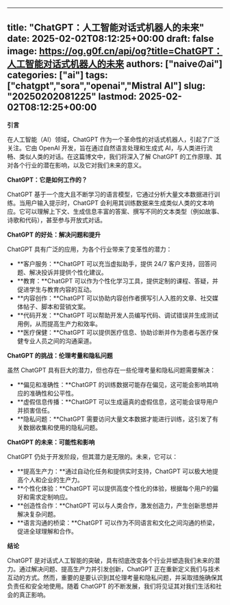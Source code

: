 
---
title: "ChatGPT：人工智能对话式机器人的未来"
date: 2025-02-02T08:12:25+00:00
draft: false
image: https://og.g0f.cn/api/og?title=ChatGPT：人工智能对话式机器人的未来
authors: ["naiveのai"]
categories: ["ai"]
tags: ["chatgpt","sora","openai","Mistral AI"]
slug: "20250202081225"
lastmod: 2025-02-02T08:12:25+00:00
---
**引言**

在人工智能（AI）领域，ChatGPT 作为一个革命性的对话式机器人，引起了广泛关注。它由 OpenAI 开发，旨在通过自然语言处理和生成式 AI，与人类进行流畅、类似人类的对话。在这篇博文中，我们将深入了解 ChatGPT 的工作原理、其对各个行业的潜在影响，以及它对我们未来的意义。

**ChatGPT：它是如何工作的？**

ChatGPT 基于一个庞大且不断学习的语言模型，它通过分析大量文本数据进行训练。当用户输入提示时，ChatGPT 会利用其训练数据来生成类似人类的文本响应。它可以理解上下文、生成信息丰富的答案、撰写不同的文本类型（例如故事、诗歌和代码），甚至参与开放式对话。

**ChatGPT 的好处：解决问题和提升**

ChatGPT 具有广泛的应用，为各个行业带来了变革性的潜力：

* **客户服务：**ChatGPT 可以充当虚拟助手，提供 24/7 客户支持，回答问题、解决投诉并提供个性化建议。
* **教育：**ChatGPT 可以作为个性化学习工具，提供定制的课程、答疑，并促进学生与教育内容的互动。
* **内容创作：**ChatGPT 可以协助内容创作者撰写引人入胜的文章、社交媒体帖子、脚本和营销文案。
* **代码开发：**ChatGPT 可以帮助开发人员编写代码、调试错误并生成测试用例，从而提高生产力和效率。
* **医疗保健：**ChatGPT 可以提供医疗信息、协助诊断并作为患者与医疗保健专业人员之间的沟通渠道。

**ChatGPT 的挑战：伦理考量和隐私问题**

虽然 ChatGPT 具有巨大的潜力，但也存在一些伦理考量和隐私问题需要解决：

* **偏见和准确性：**ChatGPT 的训练数据可能存在偏见，这可能会影响其响应的准确性和公平性。
* **虚假信息传播：**ChatGPT 可以生成逼真的虚假信息，这可能会误导用户并损害信任。
* **隐私问题：**ChatGPT 需要访问大量文本数据才能进行训练，这引发了有关数据收集和使用的隐私问题。

**ChatGPT 的未来：可能性和影响**

ChatGPT 仍处于开发阶段，但其潜力是无限的。未来，它可以：

* **提高生产力：**通过自动化任务和提供实时支持，ChatGPT 可以极大地提高个人和企业的生产力。
* **个性化体验：**ChatGPT 可以提供高度个性化的体验，根据每个用户的偏好和需求定制响应。
* **创造性合作：**ChatGPT 可以与人类合作，激发创造力，产生创新思想并解决复杂问题。
* **语言沟通的桥梁：**ChatGPT 可以作为不同语言和文化之间沟通的桥梁，促进全球理解和合作。

**结论**

ChatGPT 是对话式人工智能的突破，具有彻底改变各个行业并塑造我们未来的潜力。通过解决问题、提高生产力并引发创新，ChatGPT 正在重新定义我们与技术互动的方式。然而，重要的是要认识到其伦理考量和隐私问题，并采取措施确保其负责任和安全地使用。随着 ChatGPT 的不断发展，我们将见证其对我们生活和社会的真正影响。